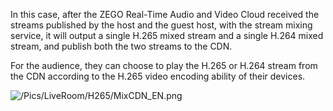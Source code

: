 In this case, after the ZEGO Real-Time Audio and Video Cloud received the streams published by the host and the guest host, with the stream mixing service, it will output a single H.265 mixed stream and a single H.264 mixed stream, and publish both the two streams to the CDN. 

For the audience, they can choose to play the H.265 or H.264 stream from the CDN according to the H.265 video encoding ability of their devices.


![/Pics/LiveRoom/H265/MixCDN_EN.png](https://doc-media.zego.im/sdk-doc/Pics/LiveRoom/H265/MixCDN_EN.png)





